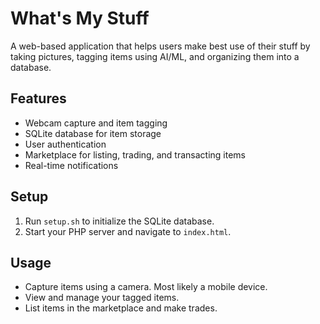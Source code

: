 # What's My Stuff

A web-based application that helps users make best use of their stuff by taking pictures, tagging items using AI/ML, and organizing them into a database.

## Features

- Webcam capture and item tagging
- SQLite database for item storage
- User authentication
- Marketplace for listing, trading, and transacting items
- Real-time notifications

## Setup

1. Run `setup.sh` to initialize the SQLite database.
2. Start your PHP server and navigate to `index.html`.

## Usage

- Capture items using a camera. Most likely a mobile device.
- View and manage your tagged items.
- List items in the marketplace and make trades.
